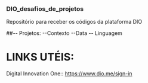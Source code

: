 ### DIO_desafios_de_projetos
Repositório para receber os códigos da plataforma DIO

##-- Projetos:        --Contexto    --Data    -- Linguagem

# LINKS UTÉIS:
Digital Innovation One::  https://www.dio.me/sign-in
